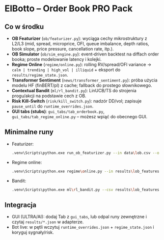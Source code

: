 # ElBotto – Order Book PRO Pack

## Co w środku
- **OB Featurizer** (`ob/featurizer.py`): wyciąga cechy mikrostruktury z L2/L3 (mid, spread, microprice, OFI, queue imbalance, depth ratios, book slope, price pressure, cancellation rate, itp.).
- **OB Simulator** (`ob/sim_engine.py`): event‑driven backtest na diffach order booka; proste modelowanie latency i kolejki.
- **Regime Online** (`regime/online.py`): rolling RV/spread/OFI variance → `calm | trending | high_vol | illiquid` + eksport do `results/regime_state.json`.
- **Transformer Sentiment** (`news/transformer_sentiment.py`): próba użycia modelu HF (finBERT/pl) z cache; fallback do prostego słownikowego.
- **Contextual Bandit** (`ml/rl_bandit.py`): LinUCB/TS do strojenia progu/akcji na podstawie cech z OB.
- **Risk Kill‑Switch** (`risk/kill_switch.py`): nadzór DD/vol; zapisuje `pause_until` do `runtime_overrides.json`.
- **GUI tabs (stubs)**: `gui_tabs/tab_orderbook.py`, `gui_tabs/tab_regime_online.py` – możesz wpiąć do obecnego GUI.

## Minimalne runy
- Featurizer:
  ```bash
  .venv\Scripts\python.exe run_ob_featurizer.py --in data\lob.csv --out results\lob_features.csv --levels 10 --agg-sec 1
  ```
- Regime online:
  ```bash
  .venv\Scripts\python.exe regime\online.py --in results\lob_features.csv --out results\regime_state.json
  ```
- Bandit:
  ```bash
  .venv\Scripts\python.exe ml\rl_bandit.py --csv results\lob_features.csv --reward-col pnl --context-cols ofi microprice_imb q_imb spread
  ```

## Integracja
- GUI (ULTRA/AI): dodaj Tab z `gui_tabs`, lub odpal runy zewnętrzne i czytaj `results/*.json` w adapterze.
- Bot live: w pętli wczytuj `runtime_overrides.json` + `regime_state.json` i koryguj sygnały/risk.
